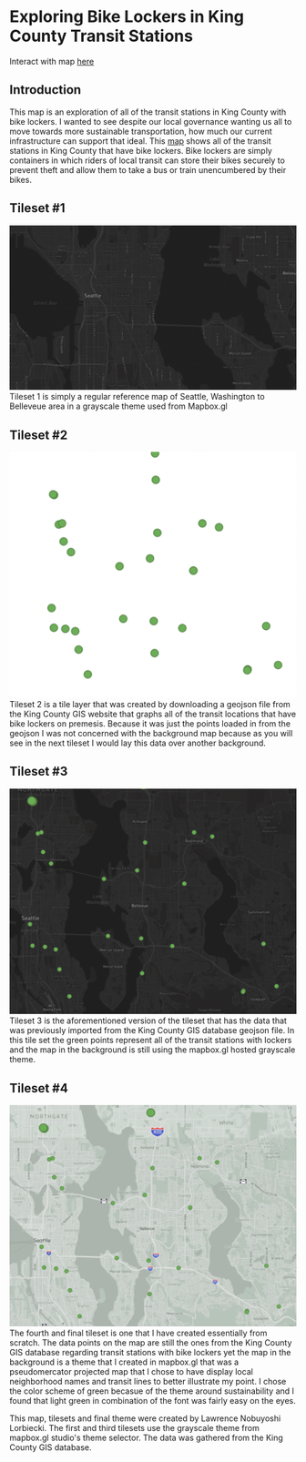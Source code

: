 # Exploring Bike Lockers in King County Transit Stations

Interact with map [here](https://nobulnl.github.io/TileExperimentRepo/)

## Introduction
This map is an exploration of all of the transit stations in King County with bike lockers. I wanted to see despite our local governance wanting us all to move towards more sustainable transportation, how much our current infrastructure can support that ideal. This [map](https://nobulnl.github.io/TileExperimentRepo/) shows all of the transit stations in King County that have bike lockers. Bike lockers are simply containers in which riders of local transit can store their bikes securely to prevent theft and allow them to take a bus or train unencumbered by their bikes.

## Tileset #1
![tile1](/assets/map1.png)
Tileset 1 is simply a regular reference map of Seattle, Washington to Belleveue area in a grayscale theme used from Mapbox.gl 

## Tileset #2
![tile2](/assets/map2.png)
Tileset 2 is a tile layer that was created by downloading a geojson file from the King County GIS website that graphs all of the transit locations that have bike lockers on premesis. Because it was just the points loaded in from the geojson I was not concerned with the background map because as you will see in the next tileset I would lay this data over another background.

## Tileset #3
![tile3](/assets/map3.png)
Tileset 3 is the aforementioned version of the tileset that has the data that was previously imported from the King County GIS database geojson file. In this tile set the green points represent all of the transit stations with lockers and the map in the background is still using the mapbox.gl hosted grayscale theme. 

## Tileset #4
![tile4](/assets/map4.png)
The fourth and final tileset is one that I have created essentially from scratch. The data points on the map are still the ones from the King County GIS database regarding transit stations with bike lockers yet the map in the background is a theme that I created in mapbox.gl that was a pseudomercator projected map that I chose to have display local neighborhood names and transit lines to better illustrate my point. I chose the color scheme of green becasue of the theme around sustainability and I found that light green in combination of the font was fairly easy on the eyes.


This map, tilesets and final theme were created by Lawrence Nobuyoshi Lorbiecki. The first and third tilesets use the grayscale theme from mapbox.gl studio's theme selector. The data was gathered from the King County GIS database. 
